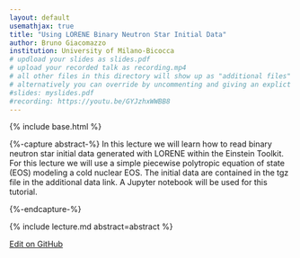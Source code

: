 ```yaml
---
layout: default
usemathjax: true
title: "Using LORENE Binary Neutron Star Initial Data"
author: Bruno Giacomazzo
institution: University of Milano-Bicocca
# updload your slides as slides.pdf
# upload your recorded talk as recording.mp4
# all other files in this directory will show up as "additional files"
# alternatively you can override by uncommenting and giving an explict URL:
#slides: myslides.pdf
#recording: https://youtu.be/GYJzhxWWBB8
---
```

{% include base.html %}

{%-capture abstract-%}
In this lecture we will learn how to read binary neutron star initial data generated with LORENE within the Einstein Toolkit. For this lecture we will use a simple piecewise polytropic equation of state (EOS) modeling a cold nuclear EOS. The initial data are contained in the tgz file in the additional data link. A Jupyter notebook will be used for this tutorial.

{%-endcapture-%}

<div class="col-xs-12" markdown="1">
{% include lecture.md abstract=abstract %}

[Edit on GitHub](https://github.com/EinsteinToolkit/et2021uiuc/edit/master/{{page.path}})
</div>
